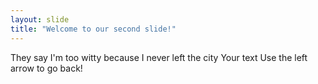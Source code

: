 ```yaml
---
layout: slide
title: "Welcome to our second slide!"
---
```

They say I'm too witty because I never left the city
Your text
Use the left arrow to go back!